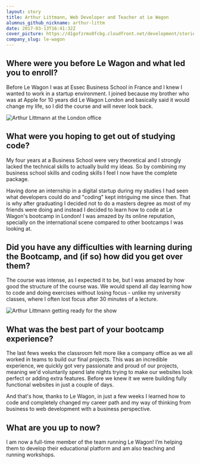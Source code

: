```yaml
---
layout: story
title: Arthur Littmann, Web Developer and Teacher at Le Wagon
alumnus_github_nickname: arthur-littm
date: 2017-03-13T16:41:32Z
cover_picture: https://d1gofzrmx0fcbg.cloudfront.net/development/stories/pictures/000/000/012/cover/IMG_4458_copy.jpg?1489423290
company_slug: le-wagon
---
```


## Where were you before Le Wagon and what led you to enroll?

Before Le Wagon I was at Essec Business School in France and I knew I wanted to work in a startup environment. I joined because my brother who was at Apple for 10 years did Le Wagon London and basically said it would change my life, so I did the course and will never look back.

<p><img src="https://raw.githubusercontent.com/lewagon/www-images/master/testimonials/arthurlittmann/arthur-littmann-web-developer-teacher-2.jpg" alt="Arthur Littmann at the London office"></p>

## What were you hoping to get out of studying code?

My four years at a Business School were very theoretical and I strongly lacked the technical skills to actually build my ideas. So by combining my business school skills and coding skills I feel I now have the complete package.

Having done an internship in a digital startup during my studies I had seen what developers could do and "coding" kept intriguing me since then. That is why after graduating I decided not to do a masters degree as most of my friends were doing and instead I decided to learn how to code at Le Wagon's bootcamp in London! I was amazed by its online reputation, specially on the international scene compared to other bootcamps I was looking at.

## Did you have any difficulties with learning during the Bootcamp, and (if so) how did you get over them?

The course was intense, as I expected it to be, but I was amazed by how good the structure of the course was. We would spend all day learning how to code and doing exercises without losing focus - unlike my university classes, where I often lost focus after 30 minutes of a lecture.

<p><img src="https://raw.githubusercontent.com/lewagon/www-images/master/testimonials/arthurlittmann/arthur-littmann-web-developer-teacher-3.jpg" alt="Arthur Littmann getting ready for the show"></p>

## What was the best part of your bootcamp experience?

The last fews weeks the classroom felt more like a company office as we all worked in teams to build our final projects. This was an incredible experience, we quickly got very passionate and proud of our projects, meaning we'd voluntarily spend late nights trying to make our websites look perfect or adding extra features. Before we knew it we were building fully functional websites in just a couple of days.

And that's how, thanks to Le Wagon, in just a few weeks I learned how to code and completely changed my career path and my way of thinking from business to web development with a business perspective.

## What are you up to now?

I am now a full-time member of the team running Le Wagon! I’m helping them to develop their educational platform and am also teaching and running workshops.
